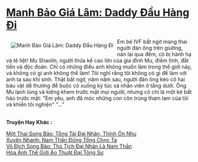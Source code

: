 <a href="https://truyentiki.com/manh-bao-gia-lam-daddy-dau-hang-di.31964/" title=" Manh Bảo Giá Lâm: Daddy Đầu Hàng Đi"><h1> Manh Bảo Giá Lâm: Daddy Đầu Hàng Đi</h1></a><div style="display:table"><img align="right" style="float: left; padding: 10px;" src="https://truyentiki.com/a/img/str/src/31964.jpg" alt=" Manh Bảo Giá Lâm: Daddy Đầu Hàng Đi">Em bé IVF bất ngờ mang thai người đàn ông trên giường, nán lại qua đêm, cô bị hành hạ và tê liệt! Mu Shaolin, người thừa kế cao lớn của gia đình Mu, điềm tĩnh, đắt tiền và độc đoán. Chỉ có những điều anh không muốn làm trong thế giới này, và không có gì anh không thể làm! Tôi nghĩ rằng tôi không có gì để làm với anh ta sau khi sinh. Thật bất ngờ, năm năm sau, người đàn ông kéo cô hai báu vật dễ thương để buộc cô xuống ký túc xá nhân viên ở tầng dưới. Ông Mu lạnh lùng và kiêng khem trước mặt mọi người, nhưng cô chỉ là một kẻ bất hảo trước mặt: "Em yêu, anh đã móc những con côn trùng tham lam của tôi và khiến tôi nghiện" "..."</div><p><br><b>Truyện Hay Khác :</b></p><a href="https://truyentiki.com/mot-thai-song-bao-tong-tai-dai-nhan-thinh-on-nhu.31963/" alt="Một Thai Song Bảo: Tổng Tài Đại Nhân, Thỉnh Ôn Nhu">Một Thai Song Bảo: Tổng Tài Đại Nhân, Thỉnh Ôn Nhu</a><br/><a href="https://github.com/nownovels/topcv/tree/master/truyenhay/31678/README.md" alt="Xuyên Nhanh: Nam Thần Đừng Tổng Chọc Ta">Xuyên Nhanh: Nam Thần Đừng Tổng Chọc Ta</a><br/><a href="https://github.com/nownovels/topcv/tree/master/truyenhay/31966/README.md" alt="Vô Địch Song Bảo: Thủ Tịch Đại Nhân Là Nam Thần">Vô Địch Song Bảo: Thủ Tịch Đại Nhân Là Nam Thần</a><br/><a href="https://github.com/nownovels/topcv/tree/master/truyenhay/31709/README.md" alt="Hỏa Ảnh Thế Giới Ảo Thuật Đại Tông Sư">Hỏa Ảnh Thế Giới Ảo Thuật Đại Tông Sư</a><br/>